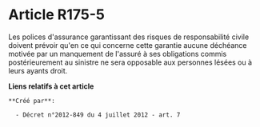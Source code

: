 # Article R175-5

Les polices d'assurance garantissant des risques de responsabilité civile doivent prévoir qu'en ce qui concerne cette
garantie aucune déchéance motivée par un manquement de l'assuré à ses obligations commis postérieurement au sinistre ne sera
opposable aux personnes lésées ou à leurs ayants droit.

**Liens relatifs à cet article**

	**Créé par**:

	  - Décret n°2012-849 du 4 juillet 2012 - art. 7

